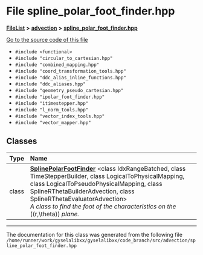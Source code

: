 

# File spline\_polar\_foot\_finder.hpp



[**FileList**](files.md) **>** [**advection**](dir_b90fde0f10c67a9aef841a6e6700f1f6.md) **>** [**spline\_polar\_foot\_finder.hpp**](spline__polar__foot__finder_8hpp.md)

[Go to the source code of this file](spline__polar__foot__finder_8hpp_source.md)



* `#include <functional>`
* `#include "circular_to_cartesian.hpp"`
* `#include "combined_mapping.hpp"`
* `#include "coord_transformation_tools.hpp"`
* `#include "ddc_alias_inline_functions.hpp"`
* `#include "ddc_aliases.hpp"`
* `#include "geometry_pseudo_cartesian.hpp"`
* `#include "ipolar_foot_finder.hpp"`
* `#include "itimestepper.hpp"`
* `#include "l_norm_tools.hpp"`
* `#include "vector_index_tools.hpp"`
* `#include "vector_mapper.hpp"`















## Classes

| Type | Name |
| ---: | :--- |
| class | [**SplinePolarFootFinder**](classSplinePolarFootFinder.md) &lt;class IdxRangeBatched, class TimeStepperBuilder, class LogicalToPhysicalMapping, class LogicalToPseudoPhysicalMapping, class SplineRThetaBuilderAdvection, class SplineRThetaEvaluatorAdvection&gt;<br>_A class to find the foot of the characteristics on the_ \((r,\theta)\) _plane._ |



















































------------------------------
The documentation for this class was generated from the following file `/home/runner/work/gyselalibxx/gyselalibxx/code_branch/src/advection/spline_polar_foot_finder.hpp`

